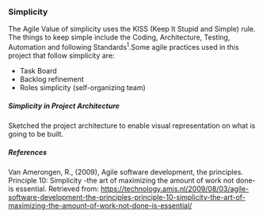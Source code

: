 ### Simplicity

The Agile Value of simplicity uses the KISS (Keep It Stupid and Simple) rule. The things to keep simple include the Coding, Architecture, Testing, Automation and following Standards<sup>1</sup>.Some agile practices used in this project that follow simplicity are:

* Task Board
* Backlog refinement
* Roles simplicity (self-organizing team)

##### Simplicity in Project Architecture
Sketched the project architecture to enable visual representation on what is going to be built.

##### References

Van Amerongen, R., (2009), Agile software development, the principles. Principle 10: Simplicity -the art of maximizing the amount of work not done- is essential. Retrieved from: https://technology.amis.nl/2009/08/03/agile-software-development-the-principles-principle-10-simplicity-the-art-of-maximizing-the-amount-of-work-not-done-is-essential/
